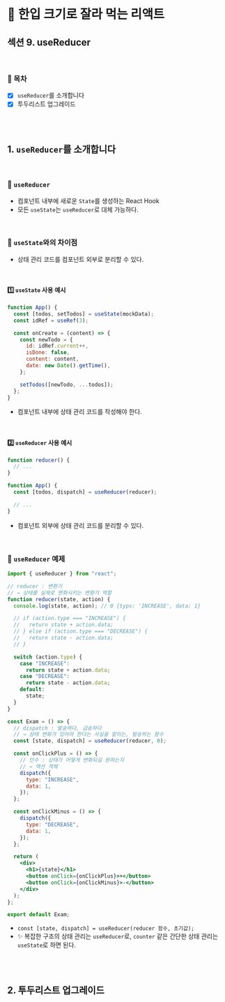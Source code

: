 # 🍰 한입 크기로 잘라 먹는 리액트

## 섹션 9. useReducer

<br>

### 🌱 목차

- [x] `useReducer`를 소개합니다
- [x] 투두리스트 업그레이드

<br>
<br>

## 1. `useReducer`를 소개합니다

<br>

### 📍 `useReducer`

- 컴포넌트 내부에 새로운 `State`를 생성하는 React Hook
- 모든 `useState`는 `useReducer`로 대체 가능하다.

<br>

### 📍 `useState`와의 차이점

- 상태 관리 코드를 컴포넌트 외부로 분리할 수 있다.

<br>

#### 1️⃣ `useState` 사용 예시

```jsx
function App() {
  const [todos, setTodos] = useState(mockData);
  const idRef = useRef(3);

  const onCreate = (content) => {
    const newTodo = {
      id: idRef.current++,
      isDone: false,
      content: content,
      date: new Date().getTime(),
    };

    setTodos([newTodo, ...todos]);
  };
}
```

- 컴포넌트 내부에 상태 관리 코드를 작성해야 한다.

<br>

#### 2️⃣ `useReducer` 사용 예시

```jsx
function reducer() {
  // ...
}

function App() {
  const [todos, dispatch] = useReducer(reducer);

  // ...
}
```

- 컴포넌트 외부에 상태 관리 코드를 분리할 수 있다.

<br>

### 📍 `useReducer` 예제

```jsx
import { useReducer } from "react";

// reducer : 변환기
// → 상태를 실제로 변화시키는 변환기 역할
function reducer(state, action) {
  console.log(state, action); // 0 {typs: 'INCREASE', data: 1}

  // if (action.type === "INCREASE") {
  //   return state + action.data;
  // } else if (action.type === "DECREASE") {
  //   return state - action.data;
  // }

  switch (action.type) {
    case "INCREASE":
      return state + action.data;
    case "DECREASE":
      return state - action.data;
    default:
      state;
  }
}

const Exam = () => {
  // dispatch : 발송하다, 급송하다
  // → 상태 변화가 있어야 한다는 사실을 알리는, 발송하는 함수
  const [state, dispatch] = useReducer(reducer, 0);

  const onClickPlus = () => {
    // 인수 : 상태가 어떻게 변화되길 원하는지
    // → 액션 객체
    dispatch({
      type: "INCREASE",
      data: 1,
    });
  };

  const onClickMinus = () => {
    dispatch({
      type: "DECREASE",
      data: 1,
    });
  };

  return (
    <div>
      <h1>{state}</h1>
      <button onClick={onClickPlus}>+</button>
      <button onClick={onClickMinus}>-</button>
    </div>
  );
};

export default Exam;
```

- `const [state, dispatch] = useReducer(reducer 함수, 초기값);`
- ✨ 복잡한 구조의 상태 관리는 `useReducer`로,
  `counter` 같은 간단한 상태 관리는 `useState`로 하면 된다.

<br>
<br>

## 2. 투두리스트 업그레이드
